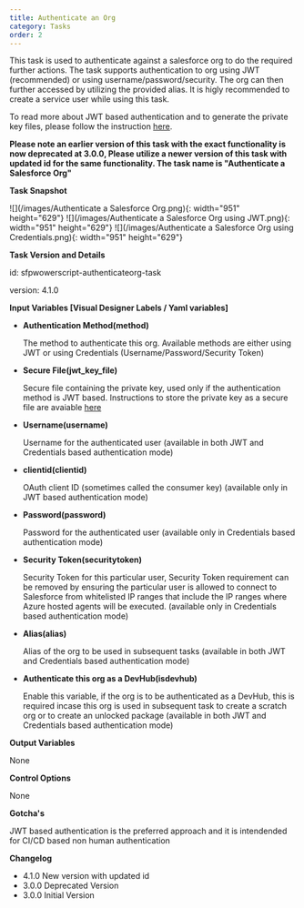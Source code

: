 ```yaml
---
title: Authenticate an Org
category: Tasks
order: 2
---
```


This task is used to authenticate against a salesforce org to do the required further actions. The task supports authentication to org using JWT (recommended) or using username/password/security. The org can then further accessed by utilizing the provided alias. It is higly recommended to create a service user while using this task.

To read more about JWT based authentication and to generate the private key files, please follow the instruction&nbsp;[here](https://developer.salesforce.com/docs/atlas.en-us.sfdx_dev.meta/sfdx_dev/sfdx_dev_auth_jwt_flow.htm).

**Please note an earlier version of this task with the exact functionality is now deprecated at 3.0.0, Please utilize a newer version of this task with updated id for the same functionality. The task name is "Authenticate a Salesforce Org"**

**Task Snapshot**

![](/images/Authenticate a Salesforce Org.png){: width="951" height="629"} ![](/images/Authenticate a Salesforce Org using JWT.png){: width="951" height="629"} ![](/images/Authenticate a Salesforce Org using Credentials.png){: width="951" height="629"}

**Task Version and Details**

id: sfpwowerscript-authenticateorg-task

version: 4.1.0

**Input Variables \[Visual Designer Labels / Yaml variables\]**

* **Authentication Method(method)**

  The method to authenticate this org. Available methods are either using JWT or using Credentials (Username/Password/Security Token)

* **Secure File(jwt\_key\_file)**

  Secure file containing the private key, used only if the authentication method is JWT based. Instructions to store the private key as a secure file are avaiable [here](https://docs.microsoft.com/en-us/azure/devops/pipelines/library/secure-files?view=azure-devops)

* **Username(username)**

  Username for the authenticated user (available in both JWT and Credentials based authentication mode)

* **clientid(clientid)**

  OAuth client ID (sometimes called the consumer key) (available only in JWT based authentication mode)

* **Password(password)**

  Password for the authenticated user (available only in Credentials based authentication mode)

* **Security Token(securitytoken)**

  Security Token for this particular user, Security Token requirement can be removed by ensuring the particular user is allowed to connect to Salesforce from whitelisted IP ranges that include the IP ranges where Azure hosted agents will be executed. (available only in Credentials based authentication mode)

* **Alias(alias)**

  Alias of the org to be used in subsequent tasks (available in both JWT and Credentials based authentication mode)

* **Authenticate this org as a DevHub(isdevhub)**

  Enable this variable, if the org is to be authenticated as a DevHub, this is required incase this org is used in subsequent task to create a scratch org or to create an unlocked package (available in both JWT and Credentials based authentication mode)

**Output Variables**

None

**Control Options**

None

**Gotcha's**

JWT based authentication is the preferred approach and it is intendended for CI/CD based non human authentication

**Changelog**

* 4\.1.0 New version with updated id
* 3\.0.0 Deprecated Version
* 3\.0.0 Initial Version